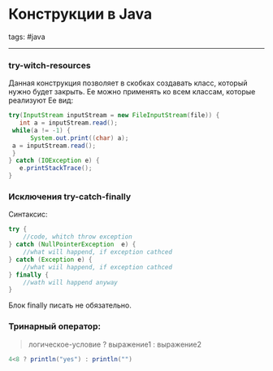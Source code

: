 # Конструкции в Java
tags: #java 

---
### try-witch-resources
Данная конструкция позволяет в скобках создавать класс, который нужно будет закрыть. Ее можно применять ко всем классам, которые реализуют Ее вид:
```java
try(InputStream inputStream = new FileInputStream(file)) {  
   int a = inputStream.read();  
 while(a != -1) {  
      System.out.print((char) a);  
 a = inputStream.read();  
 }  
} catch (IOException e) {  
   e.printStackTrace();  
}
```
### Исключения try-catch-finally
Синтаксис:
```java
try {
	//code, whitch throw exception
} catch (NullPointerException  e) {
	//what will happend, if exception cathced
} catch (Exception e) {
	//what wiil happend, if exception cathced
} finally {
	//wath will happend anyway
}
```
Блок finally писать не обязательно.

### Тринарный оператор:
>логическое-условие ? выражение1 : выражение2

```java
4<8 ? println("yes") : println("")